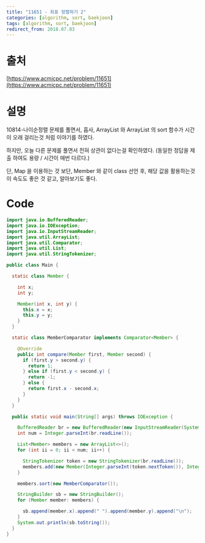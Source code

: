 ```yaml
---
title: "11651 - 좌표 정렬하기 2"
categories: [algorithm, sort, baekjoon]
tags: [algorithm, sort, baekjoon]
redirect_from: 2018.07.03
---
```


# 출처
[https://www.acmicpc.net/problem/11651](https://www.acmicpc.net/problem/11651)

# 설명
10814-나이순정렬 문제를 풀면서, 흡사, ArrayList 와 ArrayList 의 sort 함수가 시간이 오래 걸리는것 처럼 이야기를 하였다.

하지만, 오늘 다른 문제를 풀면서 전혀 상관이 없다는걸 확인하였다. (동일한 정답을 제출 하여도 용량 / 시간이 매번 다르다.)

단, Map 을 이용하는 것 보단, Member 와 같이 class 선언 후, 해당 값을 활용하는것이 속도도 좋은 것 같고, 알아보기도 좋다.

# Code
~~~ java
import java.io.BufferedReader;
import java.io.IOException;
import java.io.InputStreamReader;
import java.util.ArrayList;
import java.util.Comparator;
import java.util.List;
import java.util.StringTokenizer;

public class Main {

  static class Member {

    int x;
    int y;

    Member(int x, int y) {
      this.x = x;
      this.y = y;
    }
  }

  static class MemberComparator implements Comparator<Member> {

    @Override
    public int compare(Member first, Member second) {
      if (first.y > second.y) {
        return 1;
      } else if (first.y < second.y) {
        return -1;
      } else {
        return first.x - second.x;
      }
    }
  }

  public static void main(String[] args) throws IOException {

    BufferedReader br = new BufferedReader(new InputStreamReader(System.in));
    int num = Integer.parseInt(br.readLine());

    List<Member> members = new ArrayList<>();
    for (int ii = 0; ii < num; ii++) {

      StringTokenizer token = new StringTokenizer(br.readLine());
      members.add(new Member(Integer.parseInt(token.nextToken()), Integer.parseInt(token.nextToken())));
    }

    members.sort(new MemberComparator());

    StringBuilder sb = new StringBuilder();
    for (Member member: members) {

      sb.append(member.x).append(" ").append(member.y).append("\n");
    }
    System.out.println(sb.toString());
  }
}
~~~
